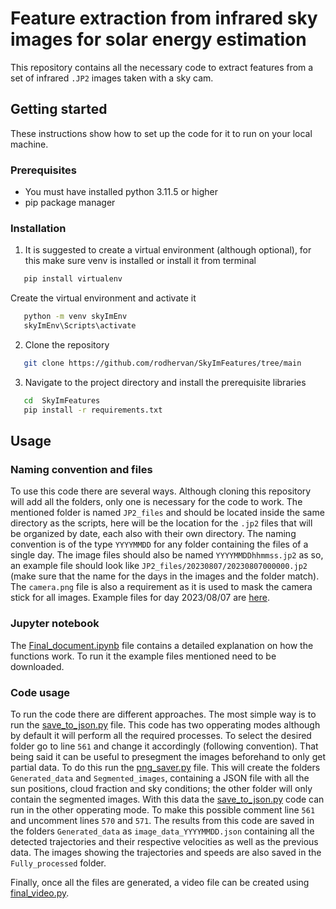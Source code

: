 # Feature extraction from infrared sky images for solar energy estimation

This repository contains all the necessary code to extract features from a set of infrared `.JP2` images taken with a sky cam.


## Getting started

These instructions show how to set up the code for it to run on your local machine.

### Prerequisites

- You must have installed python 3.11.5 or higher
- pip package manager

### Installation

1. It is suggested to create a virtual environment (although optional), for this make sure venv is installed or install it from terminal
```bash
   pip install virtualenv
```
Create the virtual environment and activate it
```bash
   python -m venv skyImEnv
   skyImEnv\Scripts\activate
```

2. Clone the repository
```bash
   git clone https://github.com/rodhervan/SkyImFeatures/tree/main
```

3. Navigate to the project directory and install the prerequisite libraries
```bash
   cd  SkyImFeatures
   pip install -r requirements.txt
```
## Usage

### Naming convention and files
To use this code there are several ways. Although cloning this repository will add all the folders, only one is necessary for the code to work. The mentioned folder is named `JP2_files` and should be located inside the same directory as the scripts, here will be the location for the `.jp2` files that will be organized by date, each also with their own directory. The naming convention is of the type `YYYYMMDD` for any folder containing the files of a single day. The image files should also be named `YYYYMMDDhhmmss.jp2` as so, an example file should look like `JP2_files/20230807/20230807000000.jp2` (make sure that the name for the days in the images and the folder match). The `camera.png` file is also a requirement as it is used to mask the camera stick for all images. Example files for day 2023/08/07 are [here](https://drive.google.com/file/d/1ncm2ZZ2fJwmPjt4Bf-qrUbEVnFU3xBFt/view?usp=sharing).

### Jupyter notebook

The [Final_document.ipynb](https://github.com/rodhervan/SkyImFeatures/blob/main/Final_document.ipynb) file contains a detailed explanation on how the functions work. To run it the example files mentioned need to be downloaded. 

### Code usage

To run the code there are different approaches. The most simple way is to run the  [save_to_json.py](https://github.com/rodhervan/SkyImFeatures/blob/main/save_to_json.py) file. This code has two opperating modes although by default it will perform all the required processes. To select the desired folder go to line `561` and change it accordingly (following convention). That being said it can be useful to presegment the images beforehand to only get partial data. To do this run the [png_saver.py](https://github.com/rodhervan/SkyImFeatures/blob/main/png_saver.py) file. This will create the folders `Generated_data` and `Segmented_images`, containing a JSON file with all the sun positions, cloud fraction and sky conditions; the other folder will only contain the segmented images. With this data the [save_to_json.py](https://github.com/rodhervan/SkyImFeatures/blob/main/save_to_json.py) code can run in the other opperating mode. To make this possible comment line `561` and uncomment lines `570` and `571`. The results from this code are saved in the folders `Generated_data` as `image_data_YYYYMMDD.json` containing all the detected trajectories and their respective velocities as well as the previous data. The images showing the trajectories and speeds are also saved in the `Fully_processed` folder. 

Finally, once all the files are generated, a video file can be created using [final_video.py](https://github.com/rodhervan/SkyImFeatures/blob/main/final_video.py).
